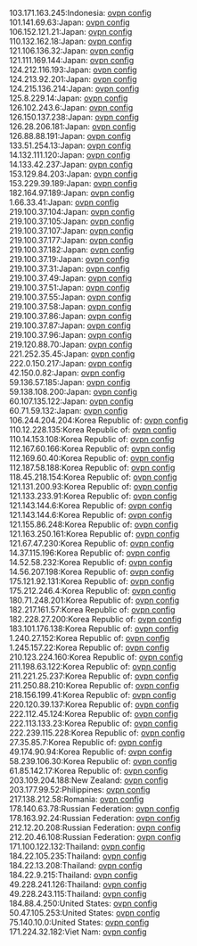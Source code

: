 103.171.163.245:Indonesia: [ovpn config](vpn/103_171_163_245.ovpn)  
101.141.69.63:Japan: [ovpn config](vpn/101_141_69_63.ovpn)  
106.152.121.21:Japan: [ovpn config](vpn/106_152_121_21.ovpn)  
110.132.162.18:Japan: [ovpn config](vpn/110_132_162_18.ovpn)  
121.106.136.32:Japan: [ovpn config](vpn/121_106_136_32.ovpn)  
121.111.169.144:Japan: [ovpn config](vpn/121_111_169_144.ovpn)  
124.212.116.193:Japan: [ovpn config](vpn/124_212_116_193.ovpn)  
124.213.92.201:Japan: [ovpn config](vpn/124_213_92_201.ovpn)  
124.215.136.214:Japan: [ovpn config](vpn/124_215_136_214.ovpn)  
125.8.229.14:Japan: [ovpn config](vpn/125_8_229_14.ovpn)  
126.102.243.6:Japan: [ovpn config](vpn/126_102_243_6.ovpn)  
126.150.137.238:Japan: [ovpn config](vpn/126_150_137_238.ovpn)  
126.28.206.181:Japan: [ovpn config](vpn/126_28_206_181.ovpn)  
126.88.88.191:Japan: [ovpn config](vpn/126_88_88_191.ovpn)  
133.51.254.13:Japan: [ovpn config](vpn/133_51_254_13.ovpn)  
14.132.111.120:Japan: [ovpn config](vpn/14_132_111_120.ovpn)  
14.133.42.237:Japan: [ovpn config](vpn/14_133_42_237.ovpn)  
153.129.84.203:Japan: [ovpn config](vpn/153_129_84_203.ovpn)  
153.229.39.189:Japan: [ovpn config](vpn/153_229_39_189.ovpn)  
182.164.97.189:Japan: [ovpn config](vpn/182_164_97_189.ovpn)  
1.66.33.41:Japan: [ovpn config](vpn/1_66_33_41.ovpn)  
219.100.37.104:Japan: [ovpn config](vpn/219_100_37_104.ovpn)  
219.100.37.105:Japan: [ovpn config](vpn/219_100_37_105.ovpn)  
219.100.37.107:Japan: [ovpn config](vpn/219_100_37_107.ovpn)  
219.100.37.177:Japan: [ovpn config](vpn/219_100_37_177.ovpn)  
219.100.37.182:Japan: [ovpn config](vpn/219_100_37_182.ovpn)  
219.100.37.19:Japan: [ovpn config](vpn/219_100_37_19.ovpn)  
219.100.37.31:Japan: [ovpn config](vpn/219_100_37_31.ovpn)  
219.100.37.49:Japan: [ovpn config](vpn/219_100_37_49.ovpn)  
219.100.37.51:Japan: [ovpn config](vpn/219_100_37_51.ovpn)  
219.100.37.55:Japan: [ovpn config](vpn/219_100_37_55.ovpn)  
219.100.37.58:Japan: [ovpn config](vpn/219_100_37_58.ovpn)  
219.100.37.86:Japan: [ovpn config](vpn/219_100_37_86.ovpn)  
219.100.37.87:Japan: [ovpn config](vpn/219_100_37_87.ovpn)  
219.100.37.96:Japan: [ovpn config](vpn/219_100_37_96.ovpn)  
219.120.88.70:Japan: [ovpn config](vpn/219_120_88_70.ovpn)  
221.252.35.45:Japan: [ovpn config](vpn/221_252_35_45.ovpn)  
222.0.150.217:Japan: [ovpn config](vpn/222_0_150_217.ovpn)  
42.150.0.82:Japan: [ovpn config](vpn/42_150_0_82.ovpn)  
59.136.57.185:Japan: [ovpn config](vpn/59_136_57_185.ovpn)  
59.138.108.200:Japan: [ovpn config](vpn/59_138_108_200.ovpn)  
60.107.135.122:Japan: [ovpn config](vpn/60_107_135_122.ovpn)  
60.71.59.132:Japan: [ovpn config](vpn/60_71_59_132.ovpn)  
106.244.204.204:Korea Republic of: [ovpn config](vpn/106_244_204_204.ovpn)  
110.12.228.135:Korea Republic of: [ovpn config](vpn/110_12_228_135.ovpn)  
110.14.153.108:Korea Republic of: [ovpn config](vpn/110_14_153_108.ovpn)  
112.167.60.166:Korea Republic of: [ovpn config](vpn/112_167_60_166.ovpn)  
112.169.60.40:Korea Republic of: [ovpn config](vpn/112_169_60_40.ovpn)  
112.187.58.188:Korea Republic of: [ovpn config](vpn/112_187_58_188.ovpn)  
118.45.218.154:Korea Republic of: [ovpn config](vpn/118_45_218_154.ovpn)  
121.131.200.93:Korea Republic of: [ovpn config](vpn/121_131_200_93.ovpn)  
121.133.233.91:Korea Republic of: [ovpn config](vpn/121_133_233_91.ovpn)  
121.143.144.6:Korea Republic of: [ovpn config](vpn/121_143_144_6.ovpn)  
121.143.144.6:Korea Republic of: [ovpn config](vpn/121_143_144_6.ovpn)  
121.155.86.248:Korea Republic of: [ovpn config](vpn/121_155_86_248.ovpn)  
121.163.250.161:Korea Republic of: [ovpn config](vpn/121_163_250_161.ovpn)  
121.67.47.230:Korea Republic of: [ovpn config](vpn/121_67_47_230.ovpn)  
14.37.115.196:Korea Republic of: [ovpn config](vpn/14_37_115_196.ovpn)  
14.52.58.232:Korea Republic of: [ovpn config](vpn/14_52_58_232.ovpn)  
14.56.207.198:Korea Republic of: [ovpn config](vpn/14_56_207_198.ovpn)  
175.121.92.131:Korea Republic of: [ovpn config](vpn/175_121_92_131.ovpn)  
175.212.246.4:Korea Republic of: [ovpn config](vpn/175_212_246_4.ovpn)  
180.71.248.201:Korea Republic of: [ovpn config](vpn/180_71_248_201.ovpn)  
182.217.161.57:Korea Republic of: [ovpn config](vpn/182_217_161_57.ovpn)  
182.228.27.200:Korea Republic of: [ovpn config](vpn/182_228_27_200.ovpn)  
183.101.176.138:Korea Republic of: [ovpn config](vpn/183_101_176_138.ovpn)  
1.240.27.152:Korea Republic of: [ovpn config](vpn/1_240_27_152.ovpn)  
1.245.157.22:Korea Republic of: [ovpn config](vpn/1_245_157_22.ovpn)  
210.123.224.160:Korea Republic of: [ovpn config](vpn/210_123_224_160.ovpn)  
211.198.63.122:Korea Republic of: [ovpn config](vpn/211_198_63_122.ovpn)  
211.221.25.237:Korea Republic of: [ovpn config](vpn/211_221_25_237.ovpn)  
211.250.88.210:Korea Republic of: [ovpn config](vpn/211_250_88_210.ovpn)  
218.156.199.41:Korea Republic of: [ovpn config](vpn/218_156_199_41.ovpn)  
220.120.39.137:Korea Republic of: [ovpn config](vpn/220_120_39_137.ovpn)  
222.112.45.124:Korea Republic of: [ovpn config](vpn/222_112_45_124.ovpn)  
222.113.133.23:Korea Republic of: [ovpn config](vpn/222_113_133_23.ovpn)  
222.239.115.228:Korea Republic of: [ovpn config](vpn/222_239_115_228.ovpn)  
27.35.85.7:Korea Republic of: [ovpn config](vpn/27_35_85_7.ovpn)  
49.174.90.94:Korea Republic of: [ovpn config](vpn/49_174_90_94.ovpn)  
58.239.106.30:Korea Republic of: [ovpn config](vpn/58_239_106_30.ovpn)  
61.85.142.17:Korea Republic of: [ovpn config](vpn/61_85_142_17.ovpn)  
203.109.204.188:New Zealand: [ovpn config](vpn/203_109_204_188.ovpn)  
203.177.99.52:Philippines: [ovpn config](vpn/203_177_99_52.ovpn)  
217.138.212.58:Romania: [ovpn config](vpn/217_138_212_58.ovpn)  
178.140.63.78:Russian Federation: [ovpn config](vpn/178_140_63_78.ovpn)  
178.163.92.24:Russian Federation: [ovpn config](vpn/178_163_92_24.ovpn)  
212.12.20.208:Russian Federation: [ovpn config](vpn/212_12_20_208.ovpn)  
212.20.46.108:Russian Federation: [ovpn config](vpn/212_20_46_108.ovpn)  
171.100.122.132:Thailand: [ovpn config](vpn/171_100_122_132.ovpn)  
184.22.105.235:Thailand: [ovpn config](vpn/184_22_105_235.ovpn)  
184.22.13.208:Thailand: [ovpn config](vpn/184_22_13_208.ovpn)  
184.22.9.215:Thailand: [ovpn config](vpn/184_22_9_215.ovpn)  
49.228.241.126:Thailand: [ovpn config](vpn/49_228_241_126.ovpn)  
49.228.243.115:Thailand: [ovpn config](vpn/49_228_243_115.ovpn)  
184.88.4.250:United States: [ovpn config](vpn/184_88_4_250.ovpn)  
50.47.105.253:United States: [ovpn config](vpn/50_47_105_253.ovpn)  
75.140.10.0:United States: [ovpn config](vpn/75_140_10_0.ovpn)  
171.224.32.182:Viet Nam: [ovpn config](vpn/171_224_32_182.ovpn)  
